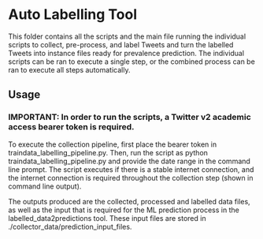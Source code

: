 # Auto Labelling Tool

This folder contains all the scripts and the main file running the individual scripts to collect, pre-process, and label Tweets and turn the labelled Tweets into instance files ready for prevalence prediction. The individual scripts can be ran to execute a single step, or the combined process can be ran to execute all steps automatically.

## Usage
### IMPORTANT: In order to run the scripts, a Twitter v2 academic access bearer token is required.
To execute the collection pipeline, first place the bearer token in traindata_labelling_pipeline.py. Then, run the script as python traindata_labelling_pipeline.py and provide the date range in the command line prompt. The script executes if there is a stable internet connection, and the internet connection is required throughout the collection step (shown in command line output).

The outputs produced are the collected, processed and labelled data files, as well as the input that is required for the ML prediction process in the labelled_data2predictions tool. These input files are stored in ./collector_data/prediction_input_files.

